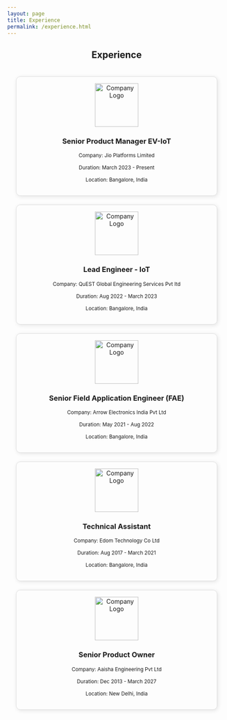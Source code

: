 ```yaml
---
layout: page
title: Experience
permalink: /experience.html
---
```


<h2 style="text-align: center;">Experience</h2>

<div style="display: grid; grid-template-columns: repeat(auto-fit, minmax(250px, 1fr)); gap: 20px; justify-content: center; align-items: center; padding: 20px;">

  <div style="text-align: center; border: 1px solid #ddd; padding: 15px; border-radius: 10px; box-shadow: 2px 2px 10px rgba(0, 0, 0, 0.1);">
    <img src="{{ "/assets/img/jpl.jpg" | relative_url }}" width="100" alt="Company Logo">
    <h3>Senior Product Manager EV-IoT</h3>
    <p><small>Company: Jio Platforms Limited</small></p>
    <p><small>Duration: March 2023 - Present</small></p>
    <p><small>Location: Bangalore, India</small></p>
  </div>

  <div style="text-align: center; border: 1px solid #ddd; padding: 15px; border-radius: 10px; box-shadow: 2px 2px 10px rgba(0, 0, 0, 0.1);">
    <img src="{{ "/assets/img/quest.jpg" | relative_url }}" width="100" alt="Company Logo">
    <h3>Lead Engineer - IoT</h3>
    <p><small>Company: QuEST Global Engineering Services Pvt ltd </small></p>
    <p><small>Duration: Aug 2022 - March 2023</small></p>
    <p><small>Location: Bangalore, India</small></p>
  </div>

  <div style="text-align: center; border: 1px solid #ddd; padding: 15px; border-radius: 10px; box-shadow: 2px 2px 10px rgba(0, 0, 0, 0.1);">
    <img src="{{ "/assets/img/arrow.jpg" | relative_url }}" width="100" alt="Company Logo">
    <h3>Senior Field Application Engineer (FAE)</h3>
    <p><small>Company: Arrow Electronics India Pvt Ltd </small></p>
    <p><small>Duration: May 2021 - Aug 2022</small></p>
    <p><small>Location: Bangalore, India</small></p>
  </div>

  <div style="text-align: center; border: 1px solid #ddd; padding: 15px; border-radius: 10px; box-shadow: 2px 2px 10px rgba(0, 0, 0, 0.1);">
    <img src="{{ "/assets/img/edom.jpg" | relative_url }}" width="100" alt="Company Logo">
    <h3>Technical Assistant</h3>
    <p><small>Company: Edom Technology Co Ltd</small></p>
    <p><small>Duration: Aug 2017 - March 2021</small></p>
    <p><small>Location: Bangalore, India</small></p>
  </div>
  
  <div style="text-align: center; border: 1px solid #ddd; padding: 15px; border-radius: 10px; box-shadow: 2px 2px 10px rgba(0, 0, 0, 0.1);">
    <img src="{{ "/assets/img/company1.jpg" | relative_url }}" width="100" alt="Company Logo">
    <h3>Senior Product Owner</h3>
    <p><small>Company: Aaisha Engineering Pvt Ltd</small></p>
    <p><small>Duration: Dec 2013 - March 2027</small></p>
    <p><small>Location: New Delhi, India</small></p>
  </div>

</div>
